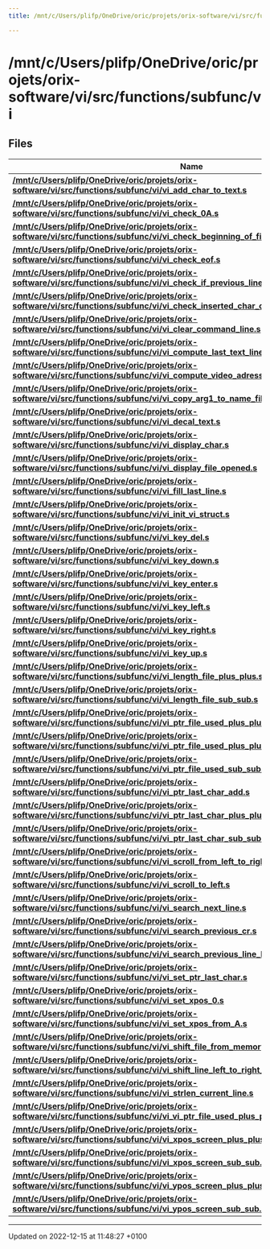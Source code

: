 ```yaml
---
title: /mnt/c/Users/plifp/OneDrive/oric/projets/orix-software/vi/src/functions/subfunc/vi

---
```


# /mnt/c/Users/plifp/OneDrive/oric/projets/orix-software/vi/src/functions/subfunc/vi



## Files

| Name           |
| -------------- |
| **[/mnt/c/Users/plifp/OneDrive/oric/projets/orix-software/vi/src/functions/subfunc/vi/vi_add_char_to_text.s](Files/vi__add__char__to__text_8s.md#file-vi-add-char-to-text.s)**  |
| **[/mnt/c/Users/plifp/OneDrive/oric/projets/orix-software/vi/src/functions/subfunc/vi/vi_check_0A.s](Files/vi__check__0A_8s.md#file-vi-check-0a.s)**  |
| **[/mnt/c/Users/plifp/OneDrive/oric/projets/orix-software/vi/src/functions/subfunc/vi/vi_check_beginning_of_file.s](Files/vi__check__beginning__of__file_8s.md#file-vi-check-beginning-of-file.s)**  |
| **[/mnt/c/Users/plifp/OneDrive/oric/projets/orix-software/vi/src/functions/subfunc/vi/vi_check_eof.s](Files/vi__check__eof_8s.md#file-vi-check-eof.s)**  |
| **[/mnt/c/Users/plifp/OneDrive/oric/projets/orix-software/vi/src/functions/subfunc/vi/vi_check_if_previous_line_was_truncated.s](Files/vi__check__if__previous__line__was__truncated_8s.md#file-vi-check-if-previous-line-was-truncated.s)**  |
| **[/mnt/c/Users/plifp/OneDrive/oric/projets/orix-software/vi/src/functions/subfunc/vi/vi_check_inserted_char_overflow_the_max_column.s](Files/vi__check__inserted__char__overflow__the__max__column_8s.md#file-vi-check-inserted-char-overflow-the-max-column.s)**  |
| **[/mnt/c/Users/plifp/OneDrive/oric/projets/orix-software/vi/src/functions/subfunc/vi/vi_clear_command_line.s](Files/vi__clear__command__line_8s.md#file-vi-clear-command-line.s)**  |
| **[/mnt/c/Users/plifp/OneDrive/oric/projets/orix-software/vi/src/functions/subfunc/vi/vi_compute_last_text_line.s](Files/vi__compute__last__text__line_8s.md#file-vi-compute-last-text-line.s)**  |
| **[/mnt/c/Users/plifp/OneDrive/oric/projets/orix-software/vi/src/functions/subfunc/vi/vi_compute_video_adress.s](Files/vi__compute__video__adress_8s.md#file-vi-compute-video-adress.s)**  |
| **[/mnt/c/Users/plifp/OneDrive/oric/projets/orix-software/vi/src/functions/subfunc/vi/vi_copy_arg1_to_name_file_open.s](Files/vi__copy__arg1__to__name__file__open_8s.md#file-vi-copy-arg1-to-name-file-open.s)**  |
| **[/mnt/c/Users/plifp/OneDrive/oric/projets/orix-software/vi/src/functions/subfunc/vi/vi_decal_text.s](Files/vi__decal__text_8s.md#file-vi-decal-text.s)**  |
| **[/mnt/c/Users/plifp/OneDrive/oric/projets/orix-software/vi/src/functions/subfunc/vi/vi_display_char.s](Files/vi__display__char_8s.md#file-vi-display-char.s)**  |
| **[/mnt/c/Users/plifp/OneDrive/oric/projets/orix-software/vi/src/functions/subfunc/vi/vi_display_file_opened.s](Files/vi__display__file__opened_8s.md#file-vi-display-file-opened.s)**  |
| **[/mnt/c/Users/plifp/OneDrive/oric/projets/orix-software/vi/src/functions/subfunc/vi/vi_fill_last_line.s](Files/vi__fill__last__line_8s.md#file-vi-fill-last-line.s)**  |
| **[/mnt/c/Users/plifp/OneDrive/oric/projets/orix-software/vi/src/functions/subfunc/vi/vi_init_vi_struct.s](Files/vi__init__vi__struct_8s.md#file-vi-init-vi-struct.s)**  |
| **[/mnt/c/Users/plifp/OneDrive/oric/projets/orix-software/vi/src/functions/subfunc/vi/vi_key_del.s](Files/vi__key__del_8s.md#file-vi-key-del.s)**  |
| **[/mnt/c/Users/plifp/OneDrive/oric/projets/orix-software/vi/src/functions/subfunc/vi/vi_key_down.s](Files/vi__key__down_8s.md#file-vi-key-down.s)**  |
| **[/mnt/c/Users/plifp/OneDrive/oric/projets/orix-software/vi/src/functions/subfunc/vi/vi_key_enter.s](Files/vi__key__enter_8s.md#file-vi-key-enter.s)**  |
| **[/mnt/c/Users/plifp/OneDrive/oric/projets/orix-software/vi/src/functions/subfunc/vi/vi_key_left.s](Files/vi__key__left_8s.md#file-vi-key-left.s)**  |
| **[/mnt/c/Users/plifp/OneDrive/oric/projets/orix-software/vi/src/functions/subfunc/vi/vi_key_right.s](Files/vi__key__right_8s.md#file-vi-key-right.s)**  |
| **[/mnt/c/Users/plifp/OneDrive/oric/projets/orix-software/vi/src/functions/subfunc/vi/vi_key_up.s](Files/vi__key__up_8s.md#file-vi-key-up.s)**  |
| **[/mnt/c/Users/plifp/OneDrive/oric/projets/orix-software/vi/src/functions/subfunc/vi/vi_length_file_plus_plus.s](Files/vi__length__file__plus__plus_8s.md#file-vi-length-file-plus-plus.s)**  |
| **[/mnt/c/Users/plifp/OneDrive/oric/projets/orix-software/vi/src/functions/subfunc/vi/vi_length_file_sub_sub.s](Files/vi__length__file__sub__sub_8s.md#file-vi-length-file-sub-sub.s)**  |
| **[/mnt/c/Users/plifp/OneDrive/oric/projets/orix-software/vi/src/functions/subfunc/vi/vi_ptr_file_used_plus_plus.s](Files/vi__ptr__file__used__plus__plus_8s.md#file-vi-ptr-file-used-plus-plus.s)**  |
| **[/mnt/c/Users/plifp/OneDrive/oric/projets/orix-software/vi/src/functions/subfunc/vi/vi_ptr_file_used_plus_plus_and_check_eof.s](Files/vi__ptr__file__used__plus__plus__and__check__eof_8s.md#file-vi-ptr-file-used-plus-plus-and-check-eof.s)**  |
| **[/mnt/c/Users/plifp/OneDrive/oric/projets/orix-software/vi/src/functions/subfunc/vi/vi_ptr_file_used_sub_sub.s](Files/vi__ptr__file__used__sub__sub_8s.md#file-vi-ptr-file-used-sub-sub.s)**  |
| **[/mnt/c/Users/plifp/OneDrive/oric/projets/orix-software/vi/src/functions/subfunc/vi/vi_ptr_last_char_add.s](Files/vi__ptr__last__char__add_8s.md#file-vi-ptr-last-char-add.s)**  |
| **[/mnt/c/Users/plifp/OneDrive/oric/projets/orix-software/vi/src/functions/subfunc/vi/vi_ptr_last_char_plus_plus.s](Files/vi__ptr__last__char__plus__plus_8s.md#file-vi-ptr-last-char-plus-plus.s)**  |
| **[/mnt/c/Users/plifp/OneDrive/oric/projets/orix-software/vi/src/functions/subfunc/vi/vi_ptr_last_char_sub_sub.s](Files/vi__ptr__last__char__sub__sub_8s.md#file-vi-ptr-last-char-sub-sub.s)**  |
| **[/mnt/c/Users/plifp/OneDrive/oric/projets/orix-software/vi/src/functions/subfunc/vi/vi_scroll_from_left_to_right_full_line.s](Files/vi__scroll__from__left__to__right__full__line_8s.md#file-vi-scroll-from-left-to-right-full-line.s)**  |
| **[/mnt/c/Users/plifp/OneDrive/oric/projets/orix-software/vi/src/functions/subfunc/vi/vi_scroll_to_left.s](Files/vi__scroll__to__left_8s.md#file-vi-scroll-to-left.s)**  |
| **[/mnt/c/Users/plifp/OneDrive/oric/projets/orix-software/vi/src/functions/subfunc/vi/vi_search_next_line.s](Files/vi__search__next__line_8s.md#file-vi-search-next-line.s)**  |
| **[/mnt/c/Users/plifp/OneDrive/oric/projets/orix-software/vi/src/functions/subfunc/vi/vi_search_previous_cr.s](Files/vi__search__previous__cr_8s.md#file-vi-search-previous-cr.s)**  |
| **[/mnt/c/Users/plifp/OneDrive/oric/projets/orix-software/vi/src/functions/subfunc/vi/vi_search_previous_line_beginning.s](Files/vi__search__previous__line__beginning_8s.md#file-vi-search-previous-line-beginning.s)**  |
| **[/mnt/c/Users/plifp/OneDrive/oric/projets/orix-software/vi/src/functions/subfunc/vi/vi_set_ptr_last_char.s](Files/vi__set__ptr__last__char_8s.md#file-vi-set-ptr-last-char.s)**  |
| **[/mnt/c/Users/plifp/OneDrive/oric/projets/orix-software/vi/src/functions/subfunc/vi/vi_set_xpos_0.s](Files/vi__set__xpos__0_8s.md#file-vi-set-xpos-0.s)**  |
| **[/mnt/c/Users/plifp/OneDrive/oric/projets/orix-software/vi/src/functions/subfunc/vi/vi_set_xpos_from_A.s](Files/vi__set__xpos__from__A_8s.md#file-vi-set-xpos-from-a.s)**  |
| **[/mnt/c/Users/plifp/OneDrive/oric/projets/orix-software/vi/src/functions/subfunc/vi/vi_shift_file_from_memory_one_char.s](Files/vi__shift__file__from__memory__one__char_8s.md#file-vi-shift-file-from-memory-one-char.s)**  |
| **[/mnt/c/Users/plifp/OneDrive/oric/projets/orix-software/vi/src/functions/subfunc/vi/vi_shift_line_left_to_right_editor.s](Files/vi__shift__line__left__to__right__editor_8s.md#file-vi-shift-line-left-to-right-editor.s)**  |
| **[/mnt/c/Users/plifp/OneDrive/oric/projets/orix-software/vi/src/functions/subfunc/vi/vi_strlen_current_line.s](Files/vi__strlen__current__line_8s.md#file-vi-strlen-current-line.s)**  |
| **[/mnt/c/Users/plifp/OneDrive/oric/projets/orix-software/vi/src/functions/subfunc/vi/vi_vi_ptr_file_used_plus_plus.s](Files/vi__vi__ptr__file__used__plus__plus_8s.md#file-vi-vi-ptr-file-used-plus-plus.s)**  |
| **[/mnt/c/Users/plifp/OneDrive/oric/projets/orix-software/vi/src/functions/subfunc/vi/vi_xpos_screen_plus_plus.s](Files/vi__xpos__screen__plus__plus_8s.md#file-vi-xpos-screen-plus-plus.s)**  |
| **[/mnt/c/Users/plifp/OneDrive/oric/projets/orix-software/vi/src/functions/subfunc/vi/vi_xpos_screen_sub_sub.s](Files/vi__xpos__screen__sub__sub_8s.md#file-vi-xpos-screen-sub-sub.s)**  |
| **[/mnt/c/Users/plifp/OneDrive/oric/projets/orix-software/vi/src/functions/subfunc/vi/vi_ypos_screen_plus_plus.s](Files/vi__ypos__screen__plus__plus_8s.md#file-vi-ypos-screen-plus-plus.s)**  |
| **[/mnt/c/Users/plifp/OneDrive/oric/projets/orix-software/vi/src/functions/subfunc/vi/vi_ypos_screen_sub_sub.s](Files/vi__ypos__screen__sub__sub_8s.md#file-vi-ypos-screen-sub-sub.s)**  |






-------------------------------

Updated on 2022-12-15 at 11:48:27 +0100
